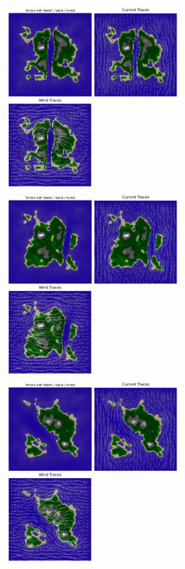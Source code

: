 <p float="left">
  <img src="1_terrain.png" width="170" />
  <img src="1_current_traces.png" width="170" /> 
  <img src="1_wind_traces.png" width="170" />
</p>

<p float="left">
  <img src="2_terrain.png" width="170" />
  <img src="2_current_traces.png" width="170" /> 
  <img src="2_wind_traces.png" width="170" />
</p>

<p float="left">
  <img src="3_terrain.png" width="170" />
  <img src="3_current_traces.png" width="170" /> 
  <img src="3_wind_traces.png" width="170" />
</p>

